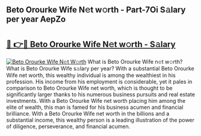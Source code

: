## Beto Orourke Wife N𝚎t w𝚘rth - Part-7Oi S𝚊lary per year AepZo

# <h2><a href="http://gc4b34u.nevu.top/?p=Beto+Orourke+Wife">🔗 👉🔴 Beto Orourke Wife N𝚎t w𝚘rth - S𝚊lary</a></h2>

[![Beto Orourke Wife N𝚎t W𝚘rth](https://i.imgur.com/Oavwk0R.jpeg)](http://gc4b34u.nevu.top/?p=Beto+Orourke+Wife)
What is Beto Orourke Wife n𝚎t w𝚘rth? What is Beto Orourke Wife s𝚊lary per year?
With a substantial Beto Orourke Wife net worth, this wealthy individual is among the wealthiest in his profession. His income from his employment is considerable, yet it pales in comparison to Beto Orourke Wife net worth, which is thought to be significantly larger thanks to his numerous business pursuits and real estate investments. With a Beto Orourke Wife net worth placing him among the elite of wealth, this man is famed for his business acumen and financial brilliance. With a Beto Orourke Wife net worth in the billions and a substantial income, this wealthy person is a leading illustration of the power of diligence, perseverance, and financial acumen.
